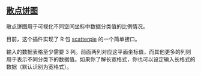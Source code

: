 ## [散点饼图](/basic/scatterpie)

散点饼图用于可视化不同空间坐标中数据分类值的比例情况。

目前，这个插件实现了 R 包 [scatterpie](https://cran.r-project.org/web/packages/scatterpie/vignettes/scatterpie.html) 的一个简单接口。

输入的数据表格至少需要 3 列。前面两列对应这平面坐标值，而其他更多的列则用于表示不同分类下的数据值。如果你了解长宽格式，你也可以设定输入长格式的数据（默认识别为宽格式）。
